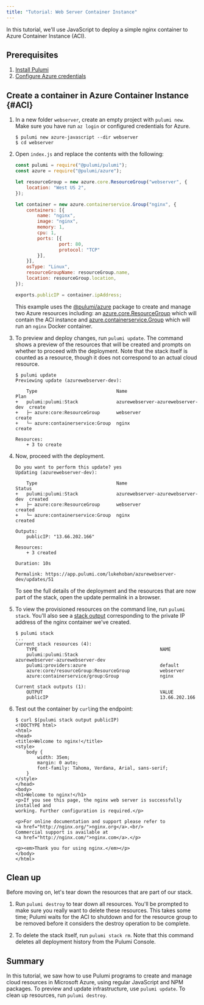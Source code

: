 ```yaml
---
title: "Tutorial: Web Server Container Instance"
---
```


In this tutorial, we'll use JavaScript to deploy a simple nginx container to Azure Container Instance (ACI).

## Prerequisites

1.  [Install Pulumi](../install.html)
1.  [Configure Azure credentials](./setup.html)

## Create a container in Azure Container Instance {#ACI}

1.  In a new folder `webserver`, create an empty project with `pulumi new`. Make sure you have run `az login` or configured credentials for Azure.
    ```
    $ pulumi new azure-javascript --dir webserver
    $ cd webserver
    ```

1.  Open `index.js` and replace the contents with the following:

    ```javascript
    const pulumi = require("@pulumi/pulumi");
    const azure = require("@pulumi/azure");

    let resourceGroup = new azure.core.ResourceGroup("webserver", {
        location: "West US 2",
    });

    let container = new azure.containerservice.Group("nginx", {
        containers: [{
            name: "nginx",
            image: "nginx",
            memory: 1,
            cpu: 1,
            ports: [{
                    port: 80,
                    protocol: "TCP"
            }],
        }],
        osType: "Linux",
        resourceGroupName: resourceGroup.name,
        location: resourceGroup.location,
    });

    exports.publicIP = container.ipAddress;
    ```

    This example uses the [@pulumi/azure](https://pulumi.io/reference/pkg/nodejs/@pulumi/azure/) package to create and manage two Azure resources including: an [azure.core.ResourceGroup](https://pulumi.io/reference/pkg/nodejs/@pulumi/azure/core/#ResourceGroup) which will contain the ACI instance and [azure.containerservice.Group](https://pulumi.io/reference/pkg/nodejs/@pulumi/azure/containerservice/#Group) which will run an `nginx` Docker container.

1.  To preview and deploy changes, run `pulumi update`. The command shows a preview of the resources that will be created and prompts on whether to proceed with the deployment.  Note that the stack itself is counted as a resource, though it does not correspond to an actual cloud resource.

    ```shell
    $ pulumi update
    Previewing update (azurewebserver-dev):

        Type                             Name                               Plan
    +   pulumi:pulumi:Stack              azurewebserver-azurewebserver-dev  create
    +   ├─ azure:core:ResourceGroup      webserver                          create
    +   └─ azure:containerservice:Group  nginx                              create

    Resources:
        + 3 to create
    ```

1.  Now, proceed with the deployment. 

    ```shell
    Do you want to perform this update? yes
    Updating (azurewebserver-dev):

        Type                             Name                               Status
    +   pulumi:pulumi:Stack              azurewebserver-azurewebserver-dev  created
    +   ├─ azure:core:ResourceGroup      webserver                          created
    +   └─ azure:containerservice:Group  nginx                              created

    Outputs:
        publicIP: "13.66.202.166"

    Resources:
        + 3 created

    Duration: 10s

    Permalink: https://app.pulumi.com/lukehoban/azurewebserver-dev/updates/51
    ```

    To see the full details of the deployment and the resources that are now part of the stack, open the update permalink in a browser.

1.  To view the provisioned resources on the command line, run `pulumi stack`. You'll also see a [stack output](/reference/stack.html#output) corresponding to the private IP address of the nginx container we've created.  

    ```shell
    $ pulumi stack
    ...
    Current stack resources (4):
        TYPE                                             NAME
        pulumi:pulumi:Stack                              azurewebserver-azurewebserver-dev
        pulumi:providers:azure                           default
        azure:core/resourceGroup:ResourceGroup           webserver
        azure:containerservice/group:Group               nginx

    Current stack outputs (1):
        OUTPUT                                           VALUE
        publicIP                                         13.66.202.166
    ```

1.  Test out the container by `curl`ing the endpoint:

    ```shell
    $ curl $(pulumi stack output publicIP)
    <!DOCTYPE html>
    <html>
    <head>
    <title>Welcome to nginx!</title>
    <style>
        body {
            width: 35em;
            margin: 0 auto;
            font-family: Tahoma, Verdana, Arial, sans-serif;
        }
    </style>
    </head>
    <body>
    <h1>Welcome to nginx!</h1>
    <p>If you see this page, the nginx web server is successfully installed and
    working. Further configuration is required.</p>

    <p>For online documentation and support please refer to
    <a href="http://nginx.org/">nginx.org</a>.<br/>
    Commercial support is available at
    <a href="http://nginx.com/">nginx.com</a>.</p>

    <p><em>Thank you for using nginx.</em></p>
    </body>
    </html>
    ```

## Clean up

Before moving on, let's tear down the resources that are part of our stack.

1.  Run `pulumi destroy` to tear down all resources.  You'll be prompted to make sure you really want to delete these resources. This takes some time; Pulumi waits for the ACI to shutdown and for the resource group to be removed before it considers the destroy operation to be complete.

1.  To delete the stack itself, run `pulumi stack rm`. Note that this command deletes all deployment history from the Pulumi Console.

## Summary

In this tutorial, we saw how to use Pulumi programs to create and manage cloud resources in Microsoft Azure, using regular JavaScript and NPM packages. To preview and update infrastructure, use `pulumi update`. To clean up resources, run `pulumi destroy`.
